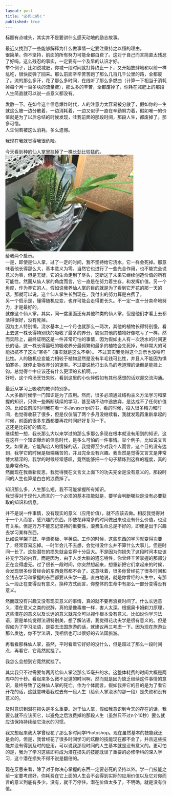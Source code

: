 ```yaml
---
layout: post
title: "必死に続く"
published: true
---
```

标题有点噱头，其实并不是要讲什么感天动地的励志故事。    

最近又找到了一些能够解释为什么做事情一定要注重持之以恒的理由。  
很简单，你不坚持，前面的所有努力可能全都白费了。这对于自己而言简直太残忍了好吗。这么残忍的事实，一定要有一个及早的认识才好。  
举个例子，比如说减肥，你减一段时间就打算终止一下，又开始放肆地和以前一样乱吃，很快反弹了回来。那么前面辛辛苦苦跑了那么几百几千公里的路，全都废了。流的那么多汗，花了那么多时间，在线听了那么多燃曲（计算一下相当于消耗掉每个月一百多块的流量费），那么多的辛苦，全都废掉了，你耗在减肥上的那段人生简直就可以说一点意义都没有。  

发散一下。在如今这个信息爆炸时代，人的注意力太容易被分散了，假如你的一生就这么被一边分散着，一边消耗着，一边又似乎一直在辛勤努力着，假如唯一的价值就是为了以后总结的时候发现，哇我前面的那段时间，那段人生，都废掉了。那多可惜。  
人生倘若被这么消耗，多么遗憾。  

我现在我就觉得我很危险。    

今天看到种的仙人掌里挂掉了一棵长劲比较猛的。 
<br><img src="../images/flw.jpg" width="400px" alt="Cactus"><br>
给我两个启示。  
一是，即使是仙人掌，过了一定的时间，我不坚持给它浇水，它一样会死掉。那意味着他长得那么大，基本意义为零。当然它也进行了一些光合作用，也不能完全说意义为零，但是无疑，它的生命走到了尽头，这断送了未来它继续创造价值的所有可能性。然而从仙人掌的角度而言，它一直是在努力着生存，和发挥价值。另一个角度，作为养它的人，假如说我养仙人掌的目的就是为了看到它开花的那一天的话，那就可以说，这个仙人掌生长到现在，我付出的努力算是白费了。  
另一个启示是，懂得随机应变，也许可能会走得更长久。不一定一直十分卖命地努力，才是最好的。  
就像这个仙人掌，其实，同一盆里面还有其他种类的仙人掌，但是他们才看上去都活得很好，没有死掉。  
因为主人特别懒，浇水基本上一个月也就那么一两次，其他的植物长得特别慢，看上去这一株长得特别快的吸收了最多的养分，貌似其他的植物好像吃亏了一样。然而实际上，最终证明这是一件非常可怕的事情，因为假如主人有一次浇水的时间更长的话，这一株长得最旺的吸收养分最频繁和最多的植物会先死掉，有非常大的可能抵抗不了这次“寒冬”（事实就是这么不幸）。
不过其实我觉得这个启示也没啥可比性。人的随机应变能力相较于植物显然是没有半毛钱可比性，并且人不能因为惧怕寒冬，就停止吸收养分的速率。不过要说枪打出头鸟的老道理的话倒是能挂上钩。总觉得个中应该还有什么更深的玄机啊。。。  
好吧，这个鸡汤烹饪失败。看到这里的小伙伴假如有其他感想的话欢迎交流沟通。

最近从学习上吸收的教训特别多。  
人大多数时候学一门知识是为了应用。然而，很多必须通过结构主义方法学习和掌握的知识，只做一些断断续续的学习，甚至动不动中途放弃，是达成不了任何价值的。比如说前段时间我在看一本Javascript的书，看的时候，投入很多精力和时间，也觉得收获了很多，但是仅仅隔了两个多月没继续看，我就发现再重新拿起的时候，前面的很多东西都要再花时间好好复习一下。  
这还是比较好的情况。  
继续想一想，我长那么大以来学过的那么多那么多现在根本就没有用到的知识，这在这样一个知识爆炸的信息时代，是多么可怕的一件事情。举个例子，比如说文言文。如果说，它能陶冶人的情操的话，我觉得至少对我个人而言，这个目的没有达到，我学它的时候是极端痛苦的，并且完全没有兴趣。我当然是觉得文言文是非常博大精深的，我学的时候经常感叹，竟然能够把一个句子精炼到这样的程度，真的是非常奇巧。  
然而现在我重新反思，我觉得我在文言文上面下的功夫完全是没有意义的，那段时间的人生也算是白白的浪费掉了。  

知识那么多，人生那么短，我不可能掌握所有知识。  
我觉得对于现代人而言的一个必须的基本技能就是，要学会判断哪些是没有必要获取的知识和信息。  

并不是说一件事情，没有现实的意义（应用价值），就不应该去做。相反我觉得对于一个人而言，感兴趣的东西，即使花非常多的时间做出来也没有什么价值，也没有关系。但是万万不能忘记坚持的重要性，浪费生命总是不好的，即使是出于兴趣去学习某样东西。  
比如说学架子鼓、学漂移板、学英语。工作的时候，这些东西的学习就变得次要了，经常容易忘掉。一时半会儿不去想，会觉得没什么并不算什么大事儿，但是时间一长了。这些潜在的损失就会变得十分巨大。不是因为你损失了这段时间本应该补充学习的内容，而是因为，由于人类大脑的遗忘特性，你曾经辛苦掌握的那部分正在变得虚无。过了很长一段时间，你突然想起来，想重新把它们拿起来的时候，会发现很多你曾经会的东西竟然都不会了。这意味着，很多你曾经花了很多时间和金钱去学习和掌握的东西都要从头学一遍。直白地说，就是你曾经的人生中，有那么一段正在变得没有意义。换种方式而言，你整体的生命中有那么一部分变得没有意义。  

然而既没有兴趣又没有现实意义的事情，真的就不要再浪费时间了。什么长远意义，潜在意义之类的说辞，真的是像毒瘤一样，害人太深。根据奥卡姆剃刀原理，这些潜在的意义以及长远的意义就完全可以视作根本没有意义。比如说你学习法语，要是单纯觉得法语特别美，想了解法语，我觉得花功夫学是很有意义的。但是假如为了学习法语，是要去法国旅游的话，就建议再三考虑一下。因为现在旅游业那么发达，你不学法语，我相信也可以很好的去法国旅游。  

再看看那株仙人掌，虽然，平时看着它好好的没什么，但是超过了那么一段时间点，再看它，它竟然就挂了。  

我怎么会想到它竟然就挂了。    

其实我只不过需要每两周给仙人掌浇那么15毫升的水。这整体耗费的时间大概是两周中的十秒。看起来多么微不足道的时间啊，然而就是因为缺乏继续这件事情的意识，最终导致了这株仙人掌的死亡。作为个体而言，假如我养它的目的是为了看它开花的话，这就意味着我过去有一段人生（给仙人掌浇水的那一段）是失败和没有意义的。  

及时意识到潜在损失是多么重要。对于仙人掌，假如我意识到今天的存在的话，我要么就不应该买它，以避免之后浪费掉的那段人生（虽然只不过n个10秒）要么就应该保持持续给它浇水的习惯。  

我又想起来我大学曾经花了那么多时间学Photoshop。现在虽然基本的技能我还是会的，但是，我曾经花了很多时间学习的炫酷的技能现在都不会了。并且这些技能并没有得到及时的应用，可以说我那段时间的人生基本就是没有意义的。更可怕的是，我为了学习这些即将成为潜在损失的技能耽误了重要的必修学科的深入学习，这个潜在损失不得不说是翻倍的。

现在反思来看，除了对于你决心掌握的东西一定要必死的坚持以外。学一门技能之前一定要考虑好，你耗费在它上面的人生会不会得到实际的应用价值以及它对你而言的意义到底有多少。没有，就千万停住。潜在价值太多了，不明确，就是没有价值。

  